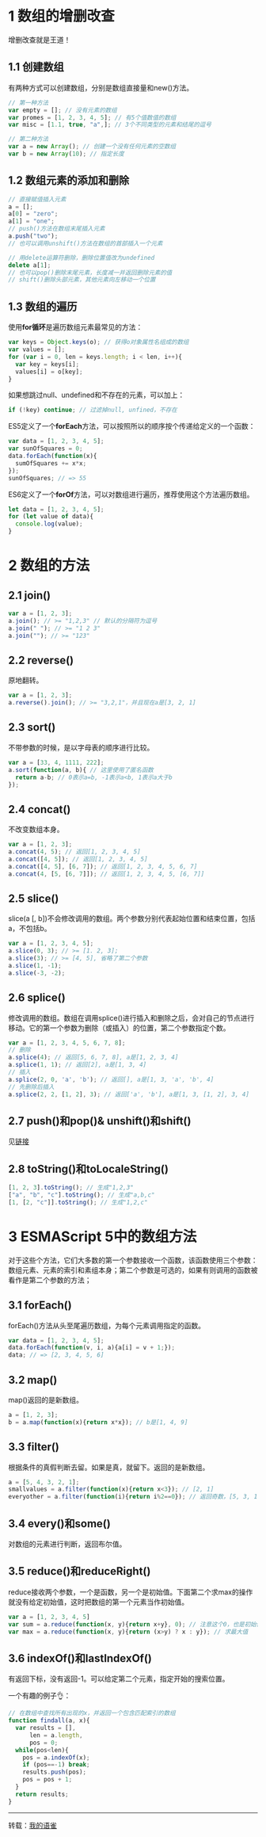 # 1 数组的增删改查

增删改查就是王道！

## 1.1 创建数组

有两种方式可以创建数组，分别是数组直接量和new()方法。

```js
// 第一种方法
var empty = []; // 没有元素的数组
var promes = [1, 2, 3, 4, 5]; // 有5个值数值的数组
var misc = [1.1, true, "a",]; // 3个不同类型的元素和结尾的逗号

// 第二种方法
var a = new Array(); // 创建一个没有任何元素的空数组
var b = new Array(10); // 指定长度
```

## 1.2 数组元素的添加和删除

```js
// 直接赋值插入元素
a = [];
a[0] = "zero";
a[1] = "one";
// push()方法在数组末尾插入元素
a.push("two");
// 也可以调用unshift()方法在数组的首部插入一个元素

// 用delete运算符删除，删除位置值改为undefined
delete a[1];
// 也可以pop()删除末尾元素，长度减一并返回删除元素的值
// shift()删除头部元素，其他元素向左移动一个位置
```

## 1.3 数组的遍历

使用**for循环**是遍历数组元素最常见的方法：

```js
var keys = Object.keys(o); // 获得o对象属性名组成的数组
var values = [];
for (var i = 0, len = keys.length; i < len, i++){
  var key = keys[i];
  values[i] = o[key];
}
```

如果想跳过null、undefined和不存在的元素，可以加上：

```js
if (!key) continue; // 过滤掉null, unfined，不存在
```

ES5定义了一个**forEach**方法，可以按照所以的顺序按个传递给定义的一个函数：

```js
var data = [1, 2, 3, 4, 5];
var sunOfSquares = 0;
data.forEach(function(x){
  sumOfSquares += x*x;
});
sunOfSquares; // => 55
```

ES6定义了一个**forOf**方法，可以对数组进行遍历，推荐使用这个方法遍历数组。

```js
let data = [1, 2, 3, 4, 5];
for (let value of data){
  console.log(value);
}
```

# 2 数组的方法

## 2.1 join()

```js
var a = [1, 2, 3];
a.join(); // >= "1,2,3" // 默认的分隔符为逗号
a.join(" "); // >= "1 2 3"
a.join(""); // >= "123"
```

## 2.2 reverse()

原地翻转。

```js
var a = [1, 2, 3];
a.reverse().join(); // >= "3,2,1"，并且现在a是[3, 2, 1]
```

## 2.3 sort()

不带参数的时候，是以字母表的顺序进行比较。

```js
var a = [33, 4, 1111, 222];
a.sort(function(a, b){ // 这里使用了匿名函数
  return a-b; // 0表示a=b, -1表示a<b, 1表示a大于b
});
```

## 2.4 concat()

不改变数组本身。

```js
var a = [1, 2, 3];
a.concat(4, 5); // 返回[1, 2, 3, 4, 5]
a.concat([4, 5]); // 返回[1, 2, 3, 4, 5]
a.concat([4, 5], [6, 7]); // 返回[1, 2, 3, 4, 5, 6, 7]
a.concat(4, [5, [6, 7]]); // 返回[1, 2, 3, 4, 5, [6, 7]]
```

## 2.5 slice()

slice(a [, b])不会修改调用的数组。两个参数分别代表起始位置和结束位置，包括a，不包括b。

```js
var a = [1, 2, 3, 4, 5];
a.slice(0, 3); // >= [1. 2, 3]; 
a.slice(3); // >= [4, 5], 省略了第二个参数
a.slice(1, -1); 
a.slice(-3, -2); 
```

## 2.6 splice()

修改调用的数组。数组在调用splice()进行插入和删除之后，会对自己的节点进行移动。它的第一个参数为删除（或插入）的位置，第二个参数指定个数。

```js
var a = [1, 2, 3, 4, 5, 6, 7, 8];
// 删除
a.splice(4); // 返回[5, 6, 7, 8], a是[1, 2, 3, 4]
a.splice(1, 1); // 返回[2], a是[1, 3, 4]
// 插入
a.splice(2, 0, 'a', 'b'); // 返回[], a是[1, 3, 'a', 'b', 4]
// 先删除后插入
a.splice(2, 2, [1, 2], 3); // 返回['a', 'b'], a是[1, 3, [1, 2], 3, 4]
```

## 2.7 push()和pop()& unshift()和shift()

见[链接](https://www.yuque.com/shijiatongxue/web/ty5ud4#8a4b577d)



## 2.8 toString()和toLocaleString()

```js
[1, 2, 3].toString(); // 生成"1,2,3"
["a", "b", "c"].toString(); // 生成"a,b,c"
[1, [2, "c"]].toString(); // 生成"1,2,c"
```

# 3 ESMAScript 5中的数组方法

对于这些个方法，它们大多数的第一个参数接收一个函数，该函数使用三个参数：数组元素、元素的索引和素组本身；第二个参数是可选的，如果有则调用的函数被看作是第二个参数的方法；

## 3.1 forEach()

forEach()方法从头至尾遍历数组，为每个元素调用指定的函数。

```js
var data = [1, 2, 3, 4, 5];
data.forEach(function(v, i, a){a[i] = v + 1;});
data; // => [2, 3, 4, 5, 6]
```

## 3.2 map()

map()返回的是新数组。

```js
a = [1, 2, 3];
b = a.map(function(x){return x*x}); // b是[1, 4, 9]
```

## 3.3 filter()

根据条件的真假判断去留。如果是真，就留下。返回的是新数组。

```js
a = [5, 4, 3, 2, 1];
smallvalues = a.filter(function(x){return x<3}); // [2, 1]
everyother = a.filter(function(i){return i%2==0}); // 返回奇数，[5, 3, 1]
```

## 3.4 every()和some()

对数组的元素进行判断，返回布尔值。

## 3.5 reduce()和reduceRight()

reduce接收两个参数，一个是函数，另一个是初始值。下面第二个求max的操作就没有给定初始值，这时把数组的第一个元素当作初始值。

```js
var a = [1, 2, 3, 4, 5]
var sum = a.reduce(function(x, y){return x+y}, 0); // 注意这个0，也是初始值，第一次是求1+0、
var max = a.reduce(function(x, y){return (x>y) ? x : y}); // 求最大值
```

## 3.6 indexOf()和lastIndexOf()

有返回下标，没有返回-1。可以给定第二个元素，指定开始的搜索位置。

一个有趣的例子👌：

```js
// 在数组中查找所有出现的x，并返回一个包含匹配索引的数组
function findall(a, x){
  var results = [],
      len = a.length,
      pos = 0;
  while(pos<len){
    pos = a.indexOf(x);
    if (pos==-1) break;
    results.push(pos);
    pos = pos + 1;
  }
  return results;
}
```

---

转载：[我的语雀](https://www.yuque.com/shijiatongxue/web/array)